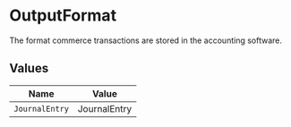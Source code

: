 # OutputFormat

The format commerce transactions are stored in the accounting software.


## Values

| Name           | Value          |
| -------------- | -------------- |
| `JournalEntry` | JournalEntry   |